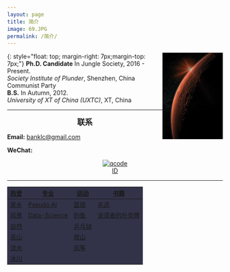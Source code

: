 ```yaml
---
layout: page
title: 简介
image: 69.JPG
permalink: /简介/
---
```


<img src="/img/11.2.jpg" align="right" width="28%">{: style="float: top; margin-right: 7px;margin-top: 7px;"}
**Ph.D. Candidate** In Jungle Society, 2016 - Present.<br>
*Society Institute of Plunder*, Shenzhen, China Communist Party <br>
**B.S.** In Autumn,  2012. <br>
*University of XT of China (UXTC)*, XT, China <br>


* * * 

**<font size="4.5"><center>联系</center></font>**

**Email:** banklc@gmail.com

**WeChat:** <center><a href="https://imgchr.com/i/rsXKYD"><img src="https://s3.ax1x.com/2020/12/23/rsXKYD.jpg" alt="qcode" border="0" /><br><center> ID 
  
---
<div class="table-container">
<table text="white">
  <thread>
    <tr><th bgcolor="#323248">热爱 </th><th bgcolor="#323248">专业 </th><th bgcolor="#323248">运动 </th><th bgcolor="#323248">书籍 </th></tr>
  </thread>
  <tbody color="white">
    <tr><td bgcolor="#323248">家乡</td><td bgcolor="#323248">Pseudo AI </td><td bgcolor="#323248">篮球 </td><td bgcolor="#323248">毛选 </td></tr>
    <tr><td bgcolor="#323248">风景</td><td bgcolor="#323248">Data-Science </td><td bgcolor="#323248">钓鱼 </td><td bgcolor="#323248">说谎者的扑克牌 </td></tr>
    <tr><td bgcolor="#323248">自然</td><td bgcolor="#323248"> </td><td bgcolor="#323248">乒乓球 </td><td bgcolor="#323248"> </td></tr>
    <tr><td bgcolor="#323248">高山</td><td bgcolor="#323248"> </td><td bgcolor="#323248">爬山 </td><td bgcolor="#323248"> </td></tr>
    <tr><td bgcolor="#323248">流水</td><td bgcolor="#323248"> </td><td bgcolor="#323248">风筝 </td><td bgcolor="#323248"> </td></tr>
    <tr><td bgcolor="#323248">冰川</td><td bgcolor="#323248"> </td><td bgcolor="#323248"> </td><td bgcolor="#323248"> </td></tr>
  </tbody>
</table>
</div>
